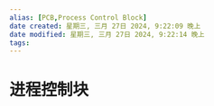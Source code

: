 ```yaml
---
alias: [PCB,Process Control Block]
date created: 星期三, 三月 27日 2024, 9:22:09 晚上
date modified: 星期三, 三月 27日 2024, 9:22:14 晚上
tags: 
---
```


# 进程控制块

